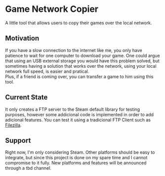 # Game Network Copier
A little tool that allows users to copy their games over the local network.
## Motivation
If you have a slow connection to the internet like me, you only have patience to wait for one computer to download your game. One could argue that using an USB external storage you would have this problem solved, but sometimes having a solution that works over the network, using your local network full speed, is easier and pratical.<br>
Plus, if a friend is coming over, you can transfer a game to him using this tool.
## Current State
It only creates a FTP server to the Steam default library for testing purposes, however some addicional code is implemented in order to add adicional features.
You can test it using a tradicional FTP Client such as [Filezilla](https://filezilla-project.org).
## Support
Right now, I'm only considering Steam. Other platforms should be easy to integrate, but since this project is done on my spare time and I cannot compromise to it fully. New platforms and features will be announced through a tbd channel. 
